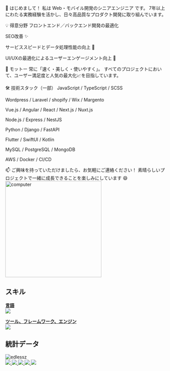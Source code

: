 👋 はじめまして！
私は Web・モバイル開発のシニアエンジニア です。
7年以上にわたる実務経験を活かし、日々高品質なプロダクト開発に取り組んでいます。

💡 得意分野
フロントエンド／バックエンド開発の最適化

SEO改善 ✨

サービススピードとデータ処理性能の向上 🚀

UI/UXの最適化によるユーザーエンゲージメント向上 🎯

🎯 モットー
常に「速く・美しく・使いやすく」。
すべてのプロジェクトにおいて、ユーザー満足度と人気の最大化📈を目指しています。

🛠️ 技術スタック（一部）
JavaScript / TypeScript / SCSS

Wordpress / Laravel / shopify / Wix / Margento

Vue.js / Angular / React / Next.js / Nuxt.js

Node.js / Express / NestJS

Python / Django / FastAPI

Flutter / SwiftUI / Kotlin

MySQL / PostgreSQL / MongoDB

AWS / Docker / CI/CD

📫 ご興味を持っていただけましたら、お気軽にご連絡ください！
素晴らしいプロジェクトで一緒に成長できることを楽しみにしています 😄
<img src="https://cdni.iconscout.com/illustration/premium/thumb/laptop-5425029-4558286.png?f=webp" alt="computer" width="300px" align="center">

## スキル
<ins>**言語**</ins>\
![](https://skillicons.dev/icons?i=html,css,scss,js,ts,cs,java,py,ocaml,ruby)

<ins>**ツール、フレームワーク、エンジン**</ins>\
![](https://skillicons.dev/icons?i=angular,tailwind,jquery,dotnet,electron,firebase,discordjs,electron,nodejs,npm,p5js,unity,gamemakerstudio,git)

## 統計データ
<img src="https://github-readme-stats.vercel.app/api/top-langs/?username=edlessz&layout=compact&hide=html" alt="edlessz" />
</div>


<div>
  <a href="https://nextjs.org/docs">
    <img src="https://skillicons.dev/icons?i=nextjs"/>
  </a>
  <a href="https://nuxt.com/docs/getting-started/introduction">
    <img src="https://skillicons.dev/icons?i=nuxt"/>
  </a>
  <a href="https://graphql.org/learn/">
    <img src="https://skillicons.dev/icons?i=graphql"/>
  </a>
  <a href="https://www.gatsbyjs.com/docs/">
    <img src="https://skillicons.dev/icons?i=gatsbyjs"/>
  </a>
  <a href="https://sass-lang.com">
    <img src="https://skillicons.dev/icons?i=sass"/>
  </a>
</div>
  
##

</div>     


          

